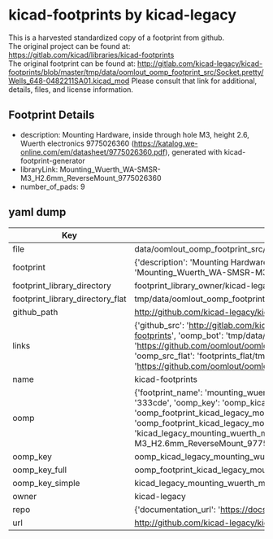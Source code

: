# kicad-footprints by kicad-legacy  
This is a harvested standardized copy of a footprint from github.  
The original project can be found at:  
https://gitlab.com/kicad/libraries/kicad-footprints  
The original footprint can be found at:
http://gitlab.com/kicad-legacy/kicad-footprints/blob/master/tmp/data/oomlout_oomp_footprint_src/Socket.pretty/Wells_648-0482211SA01.kicad_mod
Please consult that link for additional, details, files, and license information.  
## Footprint Details
* description: Mounting Hardware, inside through hole M3, height 2.6, Wuerth electronics 9775026360 (https://katalog.we-online.com/em/datasheet/9775026360.pdf), generated with kicad-footprint-generator  
* libraryLink: Mounting_Wuerth_WA-SMSR-M3_H2.6mm_ReverseMount_9775026360  
* number_of_pads: 9  
## yaml dump  
| Key | Value |  
| --- | --- |  
| file | data/oomlout_oomp_footprint_src/kicad-footprints/Mounting_Wuerth.pretty/Mounting_Wuerth_WA-SMSR-M3_H2.6mm_ReverseMount_9775026360.kicad_mod |  
| footprint | {'description': 'Mounting Hardware, inside through hole M3, height 2.6, Wuerth electronics 9775026360 (https://katalog.we-online.com/em/datasheet/9775026360.pdf), generated with kicad-footprint-generator', 'libraryLink': 'Mounting_Wuerth_WA-SMSR-M3_H2.6mm_ReverseMount_9775026360', 'number_of_pads': 9} |  
| footprint_library_directory | footprint_library_owner/kicad-legacy_kicad-footprints |  
| footprint_library_directory_flat | tmp/data/oomlout_oomp_footprint_src/footprints_flat/kicad_legacy_mounting_wuerth_mounting_wuerth_wa_smsr_m3_h2_6mm_reversemount_9775026360/working |  
| github_path | http://github.com/kicad-legacy/kicad-footprints/blob/master/tmp/data/oomlout_oomp_footprint_src/Mounting_Wuerth.pretty/Mounting_Wuerth_WA-SMSR-M3_H2.6mm_ReverseMount_9775026360.kicad_mod |  
| links | {'github_src': 'http://gitlab.com/kicad-legacy/kicad-footprints/blob/master/tmp/data/oomlout_oomp_footprint_src/Socket.pretty/Wells_648-0482211SA01.kicad_mod', 'github_src_repo': 'https://gitlab.com/kicad/libraries/kicad-footprints', 'oomp_bot': 'tmp/data/oomlout_oomp_footprint_src/footprints/kicad_legacy_mounting_wuerth_mounting_wuerth_wa_smsr_m3_h2_6mm_reversemount_9775026360/working', 'oomp_bot_github': 'https://github.com/oomlout/oomlout_oomp_footprint_bot/tree/main/tmp/data/oomlout_oomp_footprint_src/footprints/kicad_legacy_mounting_wuerth_mounting_wuerth_wa_smsr_m3_h2_6mm_reversemount_9775026360/working', 'oomp_src_flat': 'footprints_flat/tmp/data/oomlout_oomp_footprint_src/footprints_flat/kicad_legacy_mounting_wuerth_mounting_wuerth_wa_smsr_m3_h2_6mm_reversemount_9775026360/working', 'oomp_src_flat_github': 'https://github.com/oomlout/oomlout_oomp_footprint_src/tree/main/tmp/data/oomlout_oomp_footprint_src/footprints_flat/kicad_legacy_mounting_wuerth_mounting_wuerth_wa_smsr_m3_h2_6mm_reversemount_9775026360/working'} |  
| name | kicad-footprints |  
| oomp | {'footprint_name': 'mounting_wuerth_wa_smsr_m3_h2_6mm_reversemount_9775026360', 'library_name': 'mounting_wuerth', 'md5': '333cdeb53faa74f08a2a0dc035c953b7', 'md5_10': '333cdeb53f', 'md5_5': '333cd', 'md5_6': '333cde', 'oomp_key': 'oomp_kicad_legacy_mounting_wuerth_mounting_wuerth_wa_smsr_m3_h2_6mm_reversemount_9775026360', 'oomp_key_extra': 'oomp_footprint_kicad_legacy_mounting_wuerth_mounting_wuerth_wa_smsr_m3_h2_6mm_reversemount_9775026360', 'oomp_key_full': 'oomp_footprint_kicad_legacy_mounting_wuerth_mounting_wuerth_wa_smsr_m3_h2_6mm_reversemount_9775026360_333cde', 'oomp_key_simple': 'kicad_legacy_mounting_wuerth_mounting_wuerth_wa_smsr_m3_h2_6mm_reversemount_9775026360', 'original_filename': 'data/oomlout_oomp_footprint_src/kicad-footprints/Mounting_Wuerth.pretty/Mounting_Wuerth_WA-SMSR-M3_H2.6mm_ReverseMount_9775026360.kicad_mod', 'owner_name': 'kicad_legacy'} |  
| oomp_key | oomp_kicad_legacy_mounting_wuerth_mounting_wuerth_wa_smsr_m3_h2_6mm_reversemount_9775026360 |  
| oomp_key_full | oomp_footprint_kicad_legacy_mounting_wuerth_mounting_wuerth_wa_smsr_m3_h2_6mm_reversemount_9775026360 |  
| oomp_key_simple | kicad_legacy_mounting_wuerth_mounting_wuerth_wa_smsr_m3_h2_6mm_reversemount_9775026360 |  
| owner | kicad-legacy |  
| repo | {'documentation_url': 'https://docs.github.com/rest/repos/repos#get-a-repository', 'message': 'Not Found'} |  
| url | http://github.com/kicad-legacy/kicad-footprints |  

